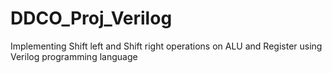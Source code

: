 # DDCO_Proj_Verilog
Implementing Shift left and Shift right operations on ALU and Register using Verilog programming language
